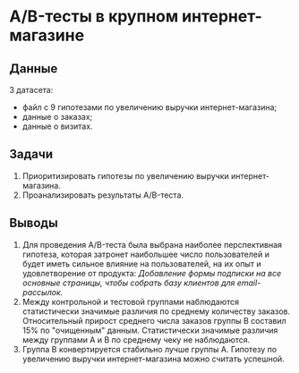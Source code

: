 # A/B-тесты в крупном интернет-магазине

## Данные
3 датасета: 
- файл c 9 гипотезами по увеличению выручки интернет-магазина; 
- данные о заказах;
- данные о визитах. 

## Задачи
1. Приоритизировать гипотезы по увеличению выручки интернет-магазина.
2. Проанализировать результаты A/B-теста.  

## Выводы
1. Для проведения A/B-теста была выбрана наиболее перспективная гипотеза, которая затронет наибольшее число пользователей и будет иметь сильное влияние на пользователей, на их опыт и удовлетворение от продукта: *Добавление формы подписки на все основные страницы, чтобы собрать базу клиентов для email-рассылок.*
2. Между контрольной и тестовой группами наблюдаются статистически значимые различия по среднему количеству заказов. Относительный прирост среднего числа заказов группы B составил 15% по "очищенным" данным. Статистически значимые различия между группами A и B по среднему чеку не наблюдаются.
3. Группа B конвертируется стабильно лучше группы A. Гипотезу по увеличению выручки интернет-магазина можно считать успешной.
